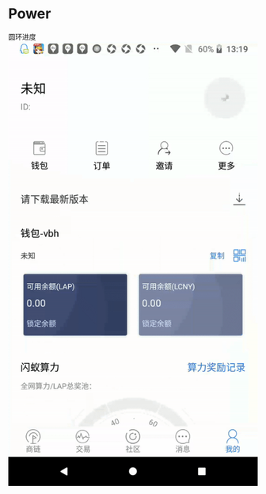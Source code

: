 # Power
圆环进度
![image](https://github.com/yudehai0204/Power/blob/master/image/ezgif.com-video-to-gif.gif)
